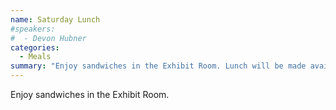 ```yaml
---
name: Saturday Lunch
#speakers:
#  - Devon Hubner
categories:
  - Meals
summary: "Enjoy sandwiches in the Exhibit Room. Lunch will be made available at 11am until 1pm. No sessions happen from 12-1pm to ensure everybody gets a chance to eat Lunch."
---
```


Enjoy sandwiches in the Exhibit Room.
